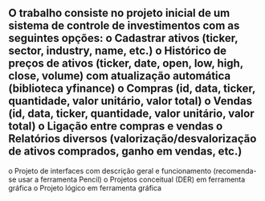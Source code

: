 O trabalho consiste no projeto inicial de um sistema de controle de investimentos com as seguintes opções:
o	Cadastrar ativos (ticker, sector, industry, name, etc.)
o	Histórico de preços de ativos (ticker, date, open,  low, high, close, volume) com atualização automática (biblioteca yfinance)
o	Compras (id, data, ticker, quantidade, valor unitário, valor total)
o	Vendas (id, data, ticker, quantidade, valor unitário, valor total)
o	Ligação entre compras e vendas
o	Relatórios diversos (valorização/desvalorização de ativos comprados, ganho em vendas, etc.)
---------
o	Projeto de interfaces com descrição geral e funcionamento (recomenda-se usar a ferramenta Pencil)
o	Projetos conceitual (DER) em ferramenta gráfica
o	Projeto lógico em ferramenta gráfica
